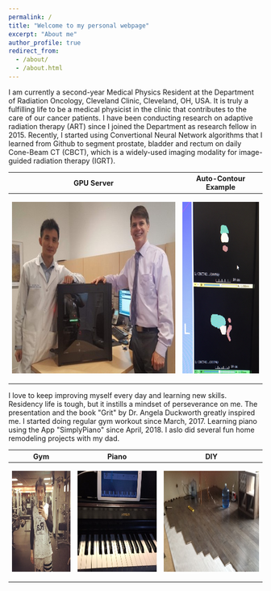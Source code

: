 ```yaml
---
permalink: /
title: "Welcome to my personal webpage"
excerpt: "About me"
author_profile: true
redirect_from: 
  - /about/
  - /about.html
---
```


I am currently a second-year Medical Physics Resident at the Department of Radiation Oncology, Cleveland Clinic, Cleveland, OH, USA. It is truly a fulfilling life to be a medical physicist in the clinic that contributes to the care of our cancer patients. I have been conducting research on adaptive radiation therapy (ART) since I joined the Department as research fellow in 2015. Recently, I started using Convertional Neural Network algorithms that I learned from Github to segment prostate, bladder and rectum on daily Cone-Beam CT (CBCT), which is a widely-used imaging modality for image-guided radiation therapy (IGRT). 

| GPU Server| Auto-Contour Example|
| --- | --- |
|<p><img src="/images/GPUserver.jpg" alt="alt text" width="472" height='340'>  | <p><img src="/images/CBCTContour.jpg" alt="alt text" height="340">|
 

I love to keep improving myself every day and learning new skills. Residency life is tough, but it instills a mindset of perseverance on me. The presentation and the book "Grit" by Dr. Angela Duckworth greatly inspired me. I started doing regular gym workout since March, 2017. Learning piano using the App "SimplyPiano" since April, 2018. I aslo did several fun home remodeling projects with my dad.

| Gym | Piano | DIY|
| --- | --- | --- |
|<p><img src="/images/Gym.jpg" alt="alt text" height="200" > | <p><img src="/images/Piano.jpg" alt="alt text" height="200">| <p><img src="/images/DIY3.jpg" alt="alt text" height="200">|
